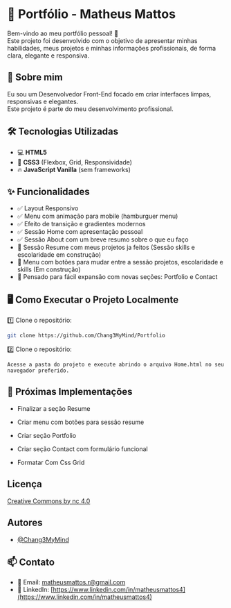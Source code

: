 # 💼 Portfólio - Matheus Mattos

Bem-vindo ao meu portfólio pessoal! 🚀  
Este projeto foi desenvolvido com o objetivo de apresentar minhas habilidades, meus projetos e minhas informações profissionais, de forma clara, elegante e responsiva.

## 🚀 Sobre mim

Eu sou um Desenvolvedor Front-End focado em criar interfaces limpas, responsivas e elegantes.  
Este projeto é parte do meu desenvolvimento profissional.

## 🛠️ Tecnologias Utilizadas

- 💻 **HTML5**
- 🎨 **CSS3** (Flexbox, Grid, Responsividade)
- 🔥 **JavaScript Vanilla** (sem frameworks)

## ✨ Funcionalidades

- ✅ Layout Responsivo
- ✅ Menu com animação para mobile (hamburguer menu)
- ✅ Efeito de transição e gradientes modernos
- ✅ Sessão Home com apresentação pessoal
- ✅ Sessão About com um breve resumo sobre o que eu faço
- 🚧 Sessão Resume com meus projetos ja feitos (Sessão skills e escolaridade em construção)
- 🚧 Menu com botões para mudar entre a sessão projetos, escolaridade e skills (Em construção)
- 🚀 Pensado para fácil expansão com novas seções: Portfolio e Contact

## 🖥️ Como Executar o Projeto Localmente

1️⃣ Clone o repositório:

```bash
git clone https://github.com/Chang3MyMind/Portfolio
```

2️⃣ Clone o repositório:

```
Acesse a pasta do projeto e execute abrindo o arquivo Home.html no seu navegador preferido.
```

## 🚀 Próximas Implementações

- Finalizar a seção Resume

- Criar menu com botões para sessão resume

- Criar seção Portfolio

- Criar seção Contact com formulário funcional

- Formatar Com Css Grid

## Licença

[Creative Commons by nc 4.0](https://creativecommons.org/licenses/by-nc/4.0/)

## Autores

- [@Chang3MyMind](https://www.github.com/Chang3MyMind)

## 📫 Contato

- 📧 Email: [matheusmattos.r@gmail.com](mailto:matheusmattos.r@gmail.com)
- 🔗 LinkedIn: [https://www.linkedin.com/in/matheusmattos4](https://www.linkedin.com/in/matheusmattos4)

